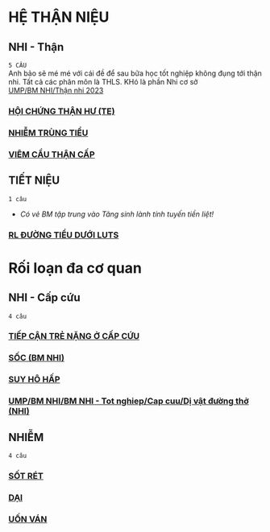 # HỆ THẬN NIỆU  
## NHI - Thận  
`5 CÂU`  
Anh bảo sẽ mé mé với cái đề để sau bữa học tốt nghiệp không đụng tới thận nhi. Tất cả các phân môn là THLS. KHó là phần Nhi cơ sở  
[UMP/BM NHI/Thận nhi 2023](./UMP/BM%20NHI/Th%E1%BA%ADn%20nhi%202023.md)  
### [HỘI CHỨNG THẬN HƯ (TE)](./UMP/BM%20NHI/BM%20NHI%20-%20Tot%20nghiep/Than/H%E1%BB%98I%20CH%E1%BB%A8NG%20TH%E1%BA%ACN%20H%C6%AF%20(TE).md)  
### [NHIỄM TRÙNG TIỂU](./UMP/BM%20NHI/BM%20NHI%20-%20Tot%20nghiep/Than/NHI%E1%BB%84M%20TR%C3%99NG%20TI%E1%BB%82U.md)  
### [VIÊM CẦU THẬN CẤP](./UMP/BM%20NHI/BM%20NHI%20-%20Tot%20nghiep/Than/VI%C3%8AM%20C%E1%BA%A6U%20TH%E1%BA%ACN%20C%E1%BA%A4P.md)    
  
## TIẾT NIỆU  
`1 câu`  
- _Có vẻ BM tập trung vào Tăng sinh lành tính tuyến tiền liệt!_  
### [RL ĐƯỜNG TIỂU DƯỚI LUTS](./UMP/BM%20TI%E1%BA%BET%20NI%E1%BB%86U/RL%20%C4%90%C6%AF%E1%BB%9CNG%20TI%E1%BB%82U%20D%C6%AF%E1%BB%9AI%20LUTS.md)  
  
# Rối loạn đa cơ quan  
## NHI - Cấp cứu  
`4 câu`  
### [TIẾP CẬN TRẺ NẶNG Ở CẤP CỨU](./UMP/BM%20NHI/BM%20NHI%20-%20Tot%20nghiep/Cap%20cuu/TI%E1%BA%BEP%20C%E1%BA%ACN%20TR%E1%BA%BA%20N%E1%BA%B6NG%20%E1%BB%9E%20C%E1%BA%A4P%20C%E1%BB%A8U.md)  
### [SỐC (BM NHI)](./UMP/BM%20NHI/BM%20NHI%20-%20Tot%20nghiep/Cap%20cuu/S%E1%BB%90C%20(BM%20NHI).md)  
### [SUY HÔ HẤP](SUY%20H%C3%94%20H%E1%BA%A4P.md)  
### [UMP/BM NHI/BM NHI - Tot nghiep/Cap cuu/Dị vật đường thở (NHI)](./UMP/BM%20NHI/BM%20NHI%20-%20Tot%20nghiep/Cap%20cuu/D%E1%BB%8B%20v%E1%BA%ADt%20%C4%91%C6%B0%E1%BB%9Dng%20th%E1%BB%9F%20(NHI).md)  
## NHIỄM  
`4 câu`  
### [SỐT RÉT](./UMP/BM%20NHI%E1%BB%84M/S%E1%BB%90T%20R%C3%89T.md)  
### [DẠI](./UMP/BM%20NHI%E1%BB%84M/D%E1%BA%A0I.md)  
### [UỐN VÁN](./UMP/BM%20NHI%E1%BB%84M/U%E1%BB%90N%20V%C3%81N.md)  
  
  

